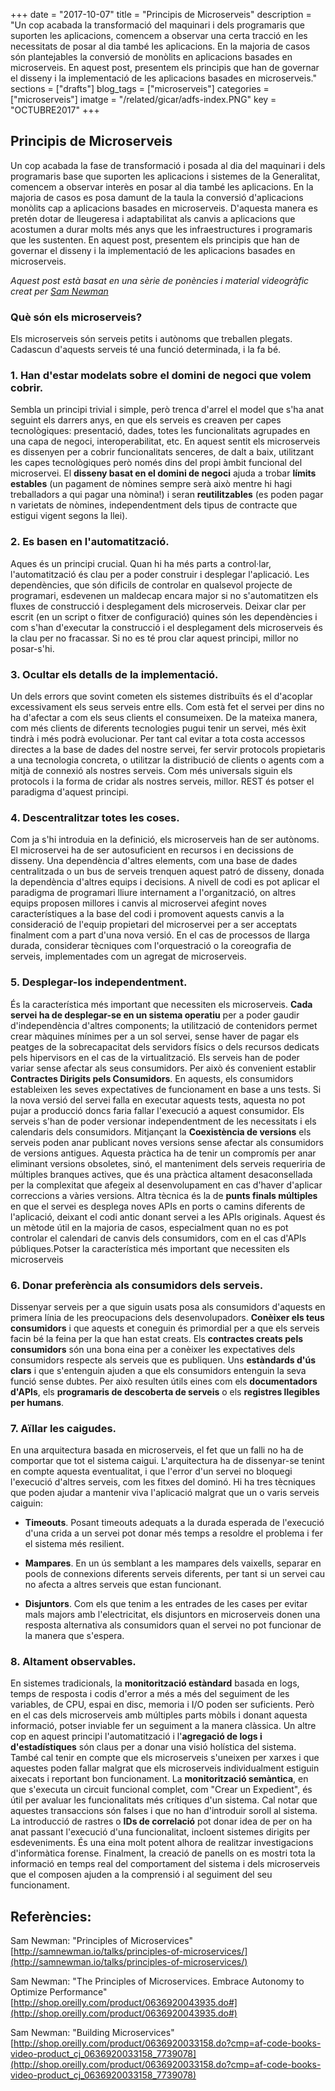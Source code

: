 +++
date        = "2017-10-07"
title       = "Principis de Microserveis"
description = "Un cop acabada la transformació del maquinari i dels programaris que suporten les aplicacions, comencem a observar una certa tracció en les necessitats de posar al dia també les aplicacions. En la majoria de casos són plantejables la conversió de monòlits en aplicacions basades en microserveis. En aquest post, presentem els principis que han de governar el disseny i la implementació de les aplicacions basades en microserveis."
sections    = ["drafts"]
blog_tags   = ["microserveis"]
categories  = ["microserveis"]
imatge      = "/related/gicar/adfs-index.PNG"
key         = "OCTUBRE2017"
+++

<div id="google_translate_element">
</div>

<script type="text/javascript">
function googleTranslateElementInit() {
  new google.translate.TranslateElement({pageLanguage: 'ca', includedLanguages: 'es,en,ca', layout: google.translate.TranslateElement.InlineLayout.SIMPLE}, 'google_translate_element');
}
</script>

<script type="text/javascript" src="//translate.google.com/translate_a/element.js?cb=googleTranslateElementInit">
</script>




## Principis de Microserveis

Un cop acabada la fase de transformació i posada al dia del maquinari i dels programaris base que suporten les aplicacions i sistemes de la Generalitat, comencem a observar interès en posar al dia també les aplicacions. En la majoria de casos es posa damunt de la taula la conversió d'aplicacions monòlits cap a aplicacions basades en microserveis. D'aquesta manera es pretén dotar de lleugeresa i adaptabilitat als canvis a aplicacions que acostumen a durar molts més anys que les infraestructures i programaris que les sustenten. En aquest post, presentem els principis que han de governar el disseny i la implementació de les aplicacions basades en microserveis.

*Aquest post està basat en una sèrie de ponències i material videogràfic creat per [Sam Newman](http://samnewman.io/)*

### Què són els microserveis?

Els microserveis són serveis petits i autònoms que treballen plegats. Cadascun d'aquests serveis té una funció determinada, i la fa bé.

### 1. Han d'estar modelats sobre el domini de negoci que volem cobrir.

Sembla un principi trivial i simple, però trenca d'arrel el model que s'ha anat seguint els darrers anys, en que els serveis es creaven per capes tecnològiques: presentació, dades, totes les funcionalitats agrupades en una capa de negoci, interoperabilitat, etc. En aquest sentit els microserveis es dissenyen per a cobrir funcionalitats senceres, de dalt a baix, utilitzant les capes tecnològiques però només dins del propi àmbit funcional del microservei. El **disseny basat en el domini de negoci** ajuda a trobar **límits estables** (un pagament de nòmines sempre serà això mentre hi hagi treballadors a qui pagar una nòmina!) i seran **reutilitzables** (es poden pagar n varietats de nòmines, independentment dels tipus de contracte que estigui vigent segons la llei).

### 2. Es basen en l'automatització.

Aques és un principi crucial. Quan hi ha més parts a control·lar, l'automatització és clau per a poder construir i desplegar l'aplicació. Les dependències, que són dificils de controlar en qualsevol projecte de programari, esdevenen un maldecap encara major si no s'automatitzen els fluxes de construcció i desplegament dels microserveis. Deixar clar per escrit (en un script o fitxer de configuració) quines són les dependències i com s'han d'executar la construcció i el desplegament dels microserveis és la clau per no fracassar. Si no es té prou clar aquest principi, millor no posar-s'hi.

### 3. Ocultar els detalls de la implementació.

Un dels errors que sovint cometen els sistemes distribuïts és el d'acoplar excessivament els seus serveis entre ells. Com està fet el servei per dins no ha d'afectar a com els seus clients el consumeixen. De la mateixa manera, com més clients de diferents tecnologies pugui tenir un servei, més èxit tindrà i més podrà evolucionar. Per tant cal evitar a tota costa accessos directes a la base de dades del nostre servei, fer servir protocols propietaris a una tecnologia concreta, o utilitzar la distribució de clients o agents com a mitjà de connexió als nostres serveis. Com més universals siguin els protocols i la forma de cridar als nostres serveis, millor. REST és potser el paradigma d'aquest principi.

### 4. Descentralitzar totes les coses.

Com ja s'hi introduia en la definició, els microserveis han de ser autònoms. El microservei ha de ser autosuficient en recursos i en decissions de disseny. Una dependència d'altres elements, com una base de dades centralitzada o un bus de serveis trenquen aquest patró de disseny, donada la dependència d'altres equips i decisions. A nivell de codi es pot aplicar el paradigma de programari lliure internament a l'organització, on altres equips proposen millores i canvis al microservei afegint noves característiques a la base del codi i promovent aquests canvis a la consideració de l'equip propietari del microservei per a ser acceptats finalment com a part d'una nova versió. En el cas de processos de llarga durada, considerar tècniques com l'orquestració o la coreografia de serveis, implementades com un agregat de microserveis.

### 5. Desplegar-los independentment.

És la característica més important que necessiten els microserveis. **Cada servei ha de desplegar-se en un sistema operatiu** per a poder gaudir d'independència d'altres components; la utilització de contenidors permet crear màquines mínimes per a un sol servei, sense haver de pagar els peatges de la sobrecapacitat dels servidors físics o dels recursos dedicats pels hipervisors en el cas de la virtualització. 
Els serveis han de poder variar sense afectar als seus consumidors. Per això és convenient establir **Contractes Dirigits pels Consumidors**. En aquests, els consumidors estableixen les seves expectatives de funcionament en base a uns tests. Si la nova versió del servei falla en executar aquests tests, aquesta no pot pujar a producció doncs faria fallar l'execució a aquest consumidor. 
Els serveis s'han de poder versionar independentment de les necessitats i els calendaris dels consumidors. Mitjançant la **Coexistència de versions** els serveis poden anar publicant noves versions sense afectar als consumidors de versions antigues. Aquesta pràctica ha de tenir un compromís per anar eliminant versions obsoletes, sinó, el manteniment dels serveis requeriria de múltiples branques actives, que és una pràctica altament desaconsellada per la complexitat que afegeix al desenvolupament en cas d'haver d'aplicar correccions a vàries versions. 
Altra tècnica és la de **punts finals múltiples** en que el servei es desplega noves APIs en ports o camins diferents de l'aplicació, deixant el codi antic donant servei a les APIs originals. Aquest és un mètode útil en la majoria de casos, especialment quan no es pot controlar el calendari de canvis dels consumidors, com en el cas d'APIs públiques.Potser la característica més important que necessiten els microserveis

### 6. Donar preferència als consumidors dels serveis.

Dissenyar serveis per a que siguin usats posa als consumidors d'aquests en primera línia de les preocupacions dels desenvolupadors. **Conèixer els teus consumidors** i que aquests et coneguin és primordial per a que els serveis facin bé la feina per la que han estat creats. Els **contractes creats pels consumidors** són una bona eina per a conèixer les expectatives dels consumidors respecte als serveis que es publiquen. Uns **estàndards d'ús clars** i que s'entenguin ajuden a que els consumidors entenguin la seva funció sense dubtes. Per això resulten útils eines com els **documentadors d'APIs**, els **programaris de descoberta de serveis** o els **registres llegibles per humans**.

### 7. Aïllar les caigudes.

En una arquitectura basada en microserveis, el fet que un falli no ha de comportar que tot el sistema caigui. L'arquitectura ha de dissenyar-se tenint en compte aquesta eventualitat, i que l'error d'un servei no bloquegi l'execució d'altres serveis, com les fitxes del dominó. Hi ha tres tècniques que poden ajudar a mantenir viva l'aplicació malgrat que un o varis serveis caiguin:

* **Timeouts**. Posant timeouts adequats a la durada esperada de l'execució d'una crida a un servei pot donar més temps a resoldre el problema i fer el sistema més resilient.

* **Mampares**. En un ús semblant a les mampares dels vaixells, separar en pools de connexions diferents serveis diferents, per tant si un servei cau no afecta a altres serveis que estan funcionant.

* **Disjuntors**. Com els que tenim a les entrades de les cases per evitar mals majors amb l'electricitat, els disjuntors en microserveis donen una resposta alternativa als consumidors quan el servei no pot funcionar de la manera que s'espera.

### 8. Altament observables.

En sistemes tradicionals, la **monitorització estàndard** basada en logs, temps de resposta i codis d'error a més a més del seguiment de les variables, de CPU, espai en disc, memoria i I/O poden ser suficients. Però en el cas dels microserveis amb múltiples parts mòbils i donant aquesta informació, potser inviable fer un seguiment a la manera clàssica. Un altre cop en aquest principi l'automatització i l'**agregació de logs i d'estadístiques** són claus per a donar una visió holística del sistema. També cal tenir en compte que els microserveis s'uneixen per xarxes i que aquestes poden fallar malgrat que els microserveis individualment estiguin aixecats i reportant bon funcionament. La  **monitorització semàntica**, en que s'executa un circuit funcional complet, com "Crear un Expedient", és útil per avaluar les funcionalitats més crítiques d'un sistema. Cal notar que aquestes transaccions són falses i que no han d'introduir soroll al sistema. La introducció de rastres o **IDs de correlació** pot donar idea de per on ha anat passant l'execució d'una funcionalitat, incloent sistemes dirigits per esdeveniments. És una eina molt potent alhora de realitzar investigacions d'informàtica forense. Finalment, la creació de panells on es mostri tota la informació en temps real del comportament del sistema i dels microserveis que el composen ajuden a la comprensió i al seguiment del seu funcionament.

## Referències:

Sam Newman: "Principles of Microservices"
[http://samnewman.io/talks/principles-of-microservices/](http://samnewman.io/talks/principles-of-microservices/)

Sam Newman: "The Principles of Microservices. Embrace Autonomy to Optimize Performance" [http://shop.oreilly.com/product/0636920043935.do#](http://shop.oreilly.com/product/0636920043935.do#)

Sam Newman: "Building Microservices"
[http://shop.oreilly.com/product/0636920033158.do?cmp=af-code-books-video-product_cj_0636920033158_7739078](http://shop.oreilly.com/product/0636920033158.do?cmp=af-code-books-video-product_cj_0636920033158_7739078)
